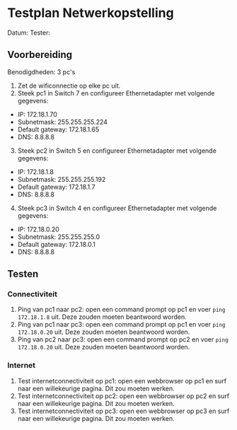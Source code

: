 # Testplan Netwerkopstelling

Datum:
Tester:

## Voorbereiding

Benodigdheden: 3 pc's

1. Zet de wificonnectie op elke pc uit.
2. Steek pc1 in Switch 7 en configureer Ethernetadapter met volgende gegevens:

- IP: 172.18.1.70
- Subnetmask: 255.255.255.224
- Default gateway: 172.18.1.65
- DNS: 8.8.8.8

3. Steek pc2 in Switch 5 en configureer Ethernetadapter met volgende gegevens:

- IP: 172.18.1.8
- Subnetmask: 255.255.255.192
- Default gateway: 172.18.1.7
- DNS: 8.8.8.8

4. Steek pc3 in Switch 4 en configureer Ethernetadapter met volgende gegevens:

- IP: 172.18.0.20
- Subnetmask: 255.255.255.0
- Default gateway: 172.18.0.1
- DNS: 8.8.8.8

## Testen

### Connectiviteit

1. Ping van pc1 naar pc2: open een command prompt op pc1 en voer `ping 172.18.1.8` uit. Deze zouden moeten beantwoord worden.
2. Ping van pc1 naar pc3: open een command prompt op pc1 en voer `ping 172.18.0.20` uit. Deze zouden moeten beantwoord worden.
3. Ping van pc2 naar pc3: open een command prompt op pc2 en voer `ping 172.18.0.20` uit. Deze zouden moeten beantwoord worden.

### Internet

1. Test internetconnectiviteit op pc1: open een webbrowser op pc1 en surf naar een willekeurige pagina. Dit zou moeten werken.
2. Test internetconnectiviteit op pc2: open een webbrowser op pc2 en surf naar een willekeurige pagina. Dit zou moeten werken.
3. Test internetconnectiviteit op pc3: open een webbrowser op pc3 en surf naar een willekeurige pagina. Dit zou moeten werken.

